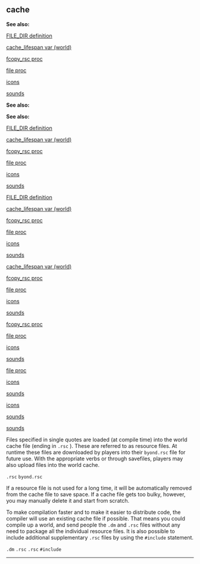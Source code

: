 

 cache
-------




**See also:** 


[FILE\_DIR definition](#/DM/preprocessor/define/FILE_DIR) 

[cache\_lifespan var (world)](#/world/var/cache_lifespan) 

[fcopy\_rsc proc](#/proc/fcopy_rsc) 

[file proc](#/proc/file) 

[icons](#/DM/icon) 

[sounds](#/DM/sound) 








**See also:** 

**See also:**

[FILE\_DIR definition](#/DM/preprocessor/define/FILE_DIR) 

[cache\_lifespan var (world)](#/world/var/cache_lifespan) 

[fcopy\_rsc proc](#/proc/fcopy_rsc) 

[file proc](#/proc/file) 

[icons](#/DM/icon) 

[sounds](#/DM/sound) 






[FILE\_DIR definition](#/DM/preprocessor/define/FILE_DIR)

[cache\_lifespan var (world)](#/world/var/cache_lifespan) 

[fcopy\_rsc proc](#/proc/fcopy_rsc) 

[file proc](#/proc/file) 

[icons](#/DM/icon) 

[sounds](#/DM/sound) 





[cache\_lifespan var (world)](#/world/var/cache_lifespan)

[fcopy\_rsc proc](#/proc/fcopy_rsc) 

[file proc](#/proc/file) 

[icons](#/DM/icon) 

[sounds](#/DM/sound) 




[fcopy\_rsc proc](#/proc/fcopy_rsc)

[file proc](#/proc/file) 

[icons](#/DM/icon) 

[sounds](#/DM/sound) 



[file proc](#/proc/file)

[icons](#/DM/icon) 

[sounds](#/DM/sound) 


[icons](#/DM/icon)

[sounds](#/DM/sound) 

[sounds](#/DM/sound)

 Files specified in single quotes are loaded (at compile time) into the
world cache file (ending in
 `.rsc` 
 ). These are referred to as
resource files. At runtime these files are downloaded by players into their
 `byond.rsc` 
 file for future use. With the appropriate verbs or
through savefiles, players may also upload files into the world cache.



`.rsc`
`byond.rsc`

 If a resource file is not used for a long time, it will be automatically
removed from the cache file to save space. If a cache file gets too bulky,
however, you may manually delete it and start from scratch.




 To make compilation faster and to make it easier to distribute code, the
compiler will use an existing cache file if possible. That means you could
compile up a world, and send people the
 `.dm` 
 and
 `.rsc` 
 files without any need to package all the individual
resource files. It is also possible to include additional supplementary
 `.rsc` 
 files by using the
 `#include` 
 statement.



`.dm`
`.rsc`
`.rsc`
`#include`


---


